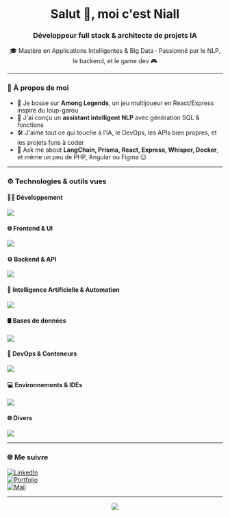 <h1 align="center">Salut 👋, moi c'est Niall</h1>
<h3 align="center">Développeur full stack & architecte de projets IA</h3>

<p align="center">
  🎓 Mastère en Applications Intelligentes & Big Data · Passionné par le NLP, le backend, et le game dev 🎮
</p>

---

### 🧠 À propos de moi

- 🔭 Je bosse sur **Among Legends**, un jeu multijoueur en React/Express inspiré du loup-garou
- 🤖 J'ai conçu un **assistant intelligent NLP** avec génération SQL & fonctions
- 🛠️ J'aime tout ce qui touche à l’IA, le DevOps, les APIs bien propres, et les projets funs à coder
- 💬 Ask me about **LangChain, Prisma, React, Express, Whisper, Docker**, et même un peu de PHP, Angular ou Figma 😉

---

### ⚙️ Technologies & outils vues

#### 🧑‍💻 Développement
<p align="left">
  <img src="https://skillicons.dev/icons?i=ts,js,python,java,php,perl,cs,html,css,scala" />
</p>

#### 🌐 Frontend & UI
<p align="left">
  <img src="https://skillicons.dev/icons?i=react,angular,materialui,figma" />
</p>

#### ⚙️ Backend & API
<p align="left">
  <img src="https://skillicons.dev/icons?i=nodejs,express,symfony,django,graphql,prisma,redis" />
</p>

#### 🧠 Intelligence Artificielle & Automation
<p align="left">
  <img src="https://skillicons.dev/icons?i=pytorch,selenium" />
</p>

#### 🛢️ Bases de données
<p align="left">
  <img src="https://skillicons.dev/icons?i=mysql,sqlite,mongodb" />
</p>

#### 🐳 DevOps & Conteneurs
<p align="left">
  <img src="https://skillicons.dev/icons?i=docker,git,github,postman,webpack,npm" />
</p>

#### 💻 Environnements & IDEs
<p align="left">
  <img src="https://skillicons.dev/icons?i=vscode,visualstudio,androidstudio,debian,windows,kali,powershell" />
</p>

#### 🌐 Divers
<p align="left">
  <img src="https://skillicons.dev/icons?i=stackoverflow,discord,gmail" />
</p>

---

### 🌐 Me suivre

[![LinkedIn](https://img.shields.io/badge/-LinkedIn-0077b5?style=flat-square&logo=linkedin&logoColor=white)](https://www.linkedin.com/in/ton-profil)  
[![Portfolio](https://img.shields.io/badge/-Portfolio-000?style=flat-square&logo=firefox&logoColor=white)](https://ton-site.com)  
[![Mail](https://img.shields.io/badge/-Contact%20me-D14836?style=flat-square&logo=gmail&logoColor=white)](mailto:tonmail@gmail.com)

---

<p align="center">
  <img src="https://readme-typing-svg.demolab.com?font=Fira+Code&pause=1000&center=true&vCenter=true&width=435&lines=Welcome+to+my+code+universe!;Always+shipping+cool+stuff...;Sometimes+breaking+prod+😅" />
</p>
